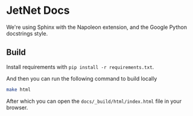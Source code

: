 # JetNet Docs

We're using Sphinx with the Napoleon extension, and the Google Python docstrings
style.

## Build

Install requirements with `pip install -r requirements.txt`.

And then you can run the following command to build locally

```bash
make html
```

After which you can open the `docs/_build/html/index.html` file in your browser.

